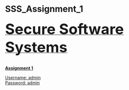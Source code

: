 # SSS_Assignment_1
<u>

<p><font size="10" ><b>Secure Software Systems</b></font><p>
<br>
<b>Assignment 1</b>
<u>

  
Username: admin
<br>
Password: admin
